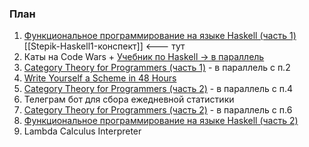### План

1. [Функциональное программирование на языке Haskell (часть 1)](https://stepik.org/course/75/syllabus)
   [[Stepik-Haskell1-конспект]] <--- тут
2. Каты на Code Wars + [Учебник по Haskell -> в параллель](https://anton-k.github.io/ru-haskell-book/book/home.html)
3. [Category Theory for Programmers (часть 1)](https://www.youtube.com/playlist?list=PLbgaMIhjbmEnaH_LTkxLI7FMa2HsnawM_) - в параллель с п.2
4. [Write Yourself a Scheme in 48 Hours](https://en.wikibooks.org/wiki/Write_Yourself_a_Scheme_in_48_Hours)
5. [Category Theory for Programmers (часть 2)](https://www.youtube.com/playlist?list=PLbgaMIhjbmElia1eCEZNvsVscFef9m0dm) - в параллель с п.4
6. Телеграм бот для сбора ежедневной статистики
7. [Category Theory for Programmers (часть 2)](https://www.youtube.com/playlist?list=PLbgaMIhjbmEn64WVX4B08B4h2rOtueWIL) - в параллель с п.6
8. [Функциональное программирование на языке Haskell (часть 2)](https://stepik.org/course/693/syllabus) 
9. Lambda Calculus Interpreter
